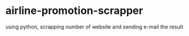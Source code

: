 # airline-promotion-scrapper

using python, scrapping number of website and sending e-mail the result

